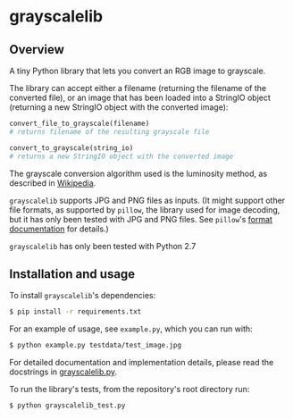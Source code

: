# grayscalelib

## Overview

A tiny Python library that lets you convert an RGB image to grayscale.

The library can accept either a filename (returning the filename of the converted file),
or an image that has been loaded into a StringIO object (returning a new StringIO
object with the converted image):

```python
convert_file_to_grayscale(filename)
# returns filename of the resulting grayscale file

convert_to_grayscale(string_io)
# returns a new StringIO object with the converted image
```

The grayscale conversion algorithm used is the luminosity method, as described in [Wikipedia](https://en.wikipedia.org/wiki/Grayscale#Colorimetric_.28luminance-preserving.29_conversion_to_grayscale).

``grayscalelib`` supports JPG and PNG files as inputs. (It might support other
file formats, as supported by ``pillow``, the library used for image decoding, but it has
only been tested with JPG and PNG files. See ``pillow``'s [format documentation](http://pillow.readthedocs.io/en/3.3.x/handbook/image-file-formats.html) for details.)

``grayscalelib`` has only been tested with Python 2.7

## Installation and usage
To install `grayscalelib`'s dependencies:

```bash
$ pip install -r requirements.txt
```

For an example of usage, see ``example.py``, which you can run with:
```bash
$ python example.py testdata/test_image.jpg 
```

For detailed documentation and implementation details, please read the
docstrings in
[grayscalelib.py](https://github.com/anaulin/grayscalelib/blob/master/grayscalelib.py).

To run the library's tests, from the repository's root directory run:

```bash
$ python grayscalelib_test.py
```
